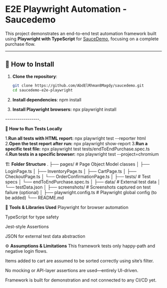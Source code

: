 # E2E Playwright Automation - Saucedemo

This project demonstrates an end-to-end test automation framework built using **Playwright with TypeScript** for [SauceDemo](https://www.saucedemo.com), focusing on a complete purchase flow.

---

## 🚀 How to Install

1. **Clone the repository**:
   ```bash
   git clone https://github.com/AbdElRhman8Magdy/saucedemo.git
   cd saucedemo-e2e-playwright
2. **Install dependencies**:
    npm install

3. **Install Playwright browsers:**
    npx playwright install

-----------------.

 **🧪 How to Run Tests Locally**
  
1.**Run all tests with HTML report:**
    npx playwright test --reporter html
2.**Open the test report after run:**
    npx playwright show-report
3.**Run a specific test file:**
    npx playwright test tests/endToEndPurchase.spec.ts
4.**Run tests in a specific browser:**
    npx playwright test --project=chromium

🏗 **Folder Structure**
.
├── pages/               # Page Object Model classes
│   ├── LoginPage.ts
│   ├── InventoryPage.ts
│   ├── CartPage.ts
│   ├── CheckoutPage.ts
│   └── OrderConfirmationPage.ts
│
├── tests/               # Test specs
│   └── endToEndPurchase.spec.ts
│
├── data/                # External test data
│   └── testData.json
│
├── screenshots/         # Screenshots captured on test failure (optional)
│
├── playwright.config.ts # Playwright global config (to be added)
└── README.md

🧰 **Tools & Libraries Used**
Playwright for browser automation

TypeScript for type safety

Jest-style Assertions

JSON for external test data abstraction

⚙ **Assumptions & Limitations**
This framework tests only happy-path and negative login flows.

Items added to cart are assumed to be sorted correctly using site’s filter.

No mocking or API-layer assertions are used—entirely UI-driven.

Framework is built for demonstration and not connected to any CI/CD yet.

